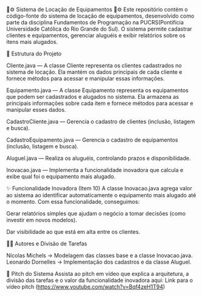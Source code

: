 🎥⚙️ Sistema de Locação de Equipamentos 🎥⚙️
Este repositório contém o código-fonte do sistema de locação de equipamentos, desenvolvido como parte da disciplina Fundamentos de Programação na  PUCRS(Pontifícia Universidade Católica do Rio Grande do Sul). O sistema permite cadastrar clientes e equipamentos, gerenciar aluguéis e exibir relatórios sobre os itens mais alugados.

📂 Estrutura do Projeto

Cliente.java — A classe Cliente representa os clientes cadastrados no sistema de locação. Ela mantém os dados principais de cada cliente e fornece métodos para acessar e manipular essas informações.

Equipamento.java — A classe Equipamento representa os equipamentos que podem ser cadastrados e alugados no sistema. Ela armazena as principais informações sobre cada item e fornece métodos para acessar e manipular esses dados.

CadastroCliente.java — Gerencia o cadastro de clientes (inclusão, listagem e busca).

CadastroEquipamento.java — Gerencia o cadastro de equipamentos (inclusão, listagem e busca).

Aluguel.java — Realiza os aluguéis, controlando prazos e disponibilidade.

Inovacao.java — Implementa a funcionalidade inovadora que calcula e exibe qual foi o equipamento mais alugado.

✨ Funcionalidade Inovadora (Item 10)
A classe Inovacao.java agrega valor ao sistema ao identificar automaticamente o equipamento mais alugado até o momento. Com essa funcionalidade, conseguimos:

Gerar relatórios simples que ajudam o negócio a tomar decisões (como investir em novos modelos).

Dar visibilidade ao que está em alta entre os clientes.

🧑‍💻 Autores e Divisão de Tarefas

Nícolas Michels -> Modelagem das classes base e a classe Inovacao.java.
Leonardo Dornelles -> Implementação dos cadastros e da classe Aluguel.

🎥 Pitch do Sistema
Assista ao pitch em vídeo que explica a arquitetura, a divisão das tarefas e o valor da funcionalidade inovadora aqui:
Link para o vídeo pitch (https://www.youtube.com/watch?v=Bqf4zeH1T94)